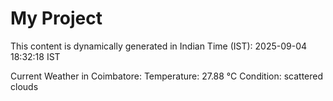 # My Project

This content is dynamically generated in Indian Time (IST): 2025-09-04 18:32:18 IST


Current Weather in Coimbatore:
Temperature: 27.88 °C
Condition: scattered clouds
